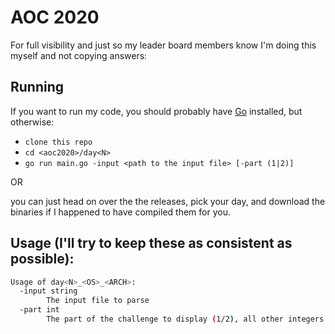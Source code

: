 # AOC 2020

For full visibility and just so my leader board members know I'm doing this myself and not copying answers:

## Running

If you want to run my code, you should probably have [Go](https://golang.org/dl) installed, but otherwise:

- `clone this repo`
- `cd <aoc2020>/day<N>`
- `go run main.go -input <path to the input file> [-part (1|2)]`

OR

you can just head on over the the releases, pick your day, and download the binaries if I happened to have compiled them for you.

## Usage (I'll try to keep these as consistent as possible):

```bash
Usage of day<N>_<OS>_<ARCH>:
  -input string
        The input file to parse
  -part int
        The part of the challenge to display (1/2), all other integers (or no value), displays both
```

